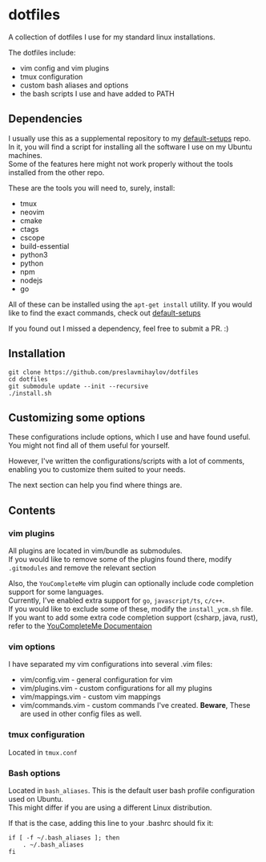 # dotfiles

A collection of dotfiles I use for my standard linux installations.

The dotfiles include:
* vim config and vim plugins
* tmux configuration
* custom bash aliases and options
* the bash scripts I use and have added to PATH

## Dependencies
I usually use this as a supplemental repository to my [default-setups](https://github.com/preslavmihaylov/default-setups) repo.  
In it, you will find a script for installing all the software I use on my Ubuntu machines.  
Some of the features here might not work properly without the tools installed from the other repo.

These are the tools you will need to, surely, install:
* tmux
* neovim
* cmake
* ctags
* cscope
* build-essential
* python3
* python
* npm
* nodejs
* go

All of these can be installed using the `apt-get install` utility. If you would like to find the exact commands, check out [default-setups](https://github.com/preslavmihaylov/default-setups)

If you found out I missed a dependency, feel free to submit a PR. :)

## Installation

```
git clone https://github.com/preslavmihaylov/dotfiles
cd dotfiles 
git submodule update --init --recursive
./install.sh
```

## Customizing some options
These configurations include options, which I use and have found useful.  
You might not find all of them useful for yourself.

However, I've written the configurations/scripts with a lot of comments, enabling you to customize them
suited to your needs.

The next section can help you find where things are.

## Contents
### vim plugins
All plugins are located in vim/bundle as submodules.  
If you would like to remove some of the plugins found there, modify `.gitmodules` and remove the relevant section

Also, the `YouCompleteMe` vim plugin can optionally include code completion support for some languages.  
Currently, I've enabled extra support for `go`, `javascript/ts`, `c/c++`.  
If you would like to exclude some of these, modify the `install_ycm.sh` file.  
If you want to add some extra code completion support (csharp, java, rust), refer to the [YouCompleteMe Documentaion](https://github.com/Valloric/YouCompleteMe#linux-64-bit)

### vim options
I have separated my vim configurations into several .vim files:
 * vim/config.vim - general configuration for vim
 * vim/plugins.vim - custom configurations for all my plugins
 * vim/mappings.vim - custom vim mappings
 * vim/commands.vim - custom commands I've created. **Beware**, These are used in other config files as well.

### tmux configuration
Located in `tmux.conf`

### Bash options
Located in `bash_aliases`. This is the default user bash profile configuration used on Ubuntu.  
This might differ if you are using a different Linux distribution.

If that is the case, adding this line to your .bashrc should fix it:
```
if [ -f ~/.bash_aliases ]; then
    . ~/.bash_aliases
fi
```
